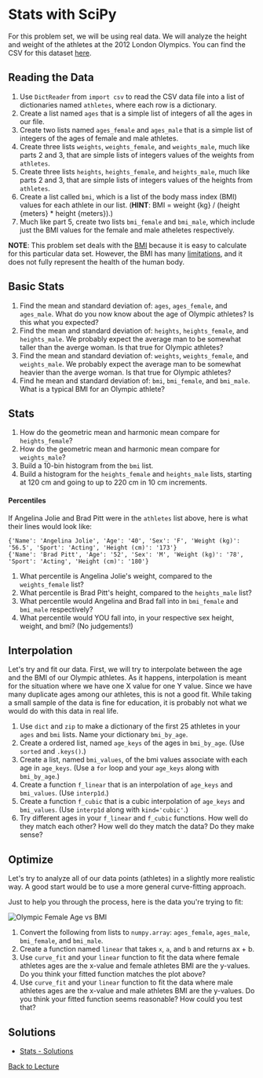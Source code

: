 # Stats with SciPy

For this problem set, we will be using real data. We will analyze the height and weight of the athletes at the 2012 London Olympics. You can find the CSV for this dataset [here](https://raw.githubusercontent.com/john-sciecen/python_for_scientists/master/classes/11_scipy/london_2012_olympic_athlete_data.csv).

## Reading the Data

1. Use `DictReader` from `import csv` to read the CSV data file into a list of dictionaries named `athletes`, where each row is a dictionary.
2. Create a list named `ages` that is a simple list of integers of all the ages in our file.
3. Create two lists named `ages_female` and `ages_male` that is a simple list of integers of the ages of female and male athletes.
4. Create three lists `weights`, `weights_female`, and `weights_male`, much like parts 2 and 3, that are simple lists of integers values of the weights from `athletes`.
5. Create three lists `heights`, `heights_female`, and `heights_male`, much like parts 2 and 3, that are simple lists of integers values of the heights from `athletes`.
6. Create a list called `bmi`, which is a list of the body mass index (BMI) values for each athlete in our list. (**HINT**: BMI = weight {kg} / (height {meters} * height {meters}).)
7. Much like part 5, create two lists `bmi_female` and `bmi_male`, which include just the BMI values for the female and male atheletes respectively.

**NOTE**: This problem set deals with the [BMI](https://en.wikipedia.org/wiki/Body_mass_index) because it is easy to calculate for this particular data set. However, the BMI has many [limitations](https://en.wikipedia.org/wiki/Body_mass_index#Limitations), and it does not fully represent the health of the human body.

## Basic Stats

1. Find the mean and standard deviation of: `ages`, `ages_female`, and `ages_male`. What do you now know about the age of Olympic athletes? Is this what you expected?
2. Find the mean and standard deviation of: `heights`, `heights_female`, and `heights_male`. We probably expect the average man to be somewhat taller than the averge woman. Is that true for Olympic athletes?
3. Find the mean and standard deviation of: `weights`, `weights_female`, and `weights_male`. We probably expect the average man to be somewhat heavier than the averge woman. Is that true for Olympic athletes?
4. Find he mean and standard deviation of: `bmi`, `bmi_female`, and `bmi_male`. What is a typical BMI for an Olympic athlete?

## Stats

1. How do the geometric mean and harmonic mean compare for `heights_female`?
2. How do the geometric mean and harmonic mean compare for `weights_male`?
3. Build a 10-bin histogram from the `bmi` list.
4. Build a histogram for the `heights_female` and `heights_male` lists, starting at 120 cm and going to up to 220 cm in 10 cm increments.

#### Percentiles

If Angelina Jolie and Brad Pitt were in the `athletes` list above, here is what their lines would look like:

    {'Name': 'Angelina Jolie', 'Age': '40', 'Sex': 'F', 'Weight (kg)': '56.5', 'Sport': 'Acting', 'Height (cm)': '173'}
    {'Name': 'Brad Pitt', 'Age': '52', 'Sex': 'M', 'Weight (kg)': '78', 'Sport': 'Acting', 'Height (cm)': '180'}

1. What percentile is Angelina Jolie's weight, compared to the `weights_female` list?
2. What percentile is Brad Pitt's height, compared to the `heights_male` list?
3. What percentile would Angelina and Brad fall into in `bmi_female` and `bmi_male` respectively?
4. What percentile would YOU fall into, in your respective sex height, weight, and bmi? (No judgements!)

## Interpolation

Let's try and fit our data. First, we will try to interpolate between the age and the BMI of our Olympic athletes. As it happens, interpolation is meant for the situation where we have one X value for one Y value. Since we have many duplicate ages among our athletes, this is not a good fit. While taking a small sample of the data is fine for education, it is probably not what we would do with this data in real life.

1. Use `dict` and `zip` to make a dictionary of the first 25 athletes in your `ages` and `bmi` lists. Name your dictionary `bmi_by_age`.
2. Create a ordered list, named `age_keys` of the ages in `bmi_by_age`. (Use `sorted` and `.keys()`.)
3. Create a list, named `bmi_values`, of the bmi values associate with each age in `age_keys`. (Use a `for` loop and your `age_keys` along with `bmi_by_age`.)
4. Create a function `f_linear` that is an interpolation of `age_keys` and `bmi_values`. (Use `interp1d`.)
5. Create a function `f_cubic` that is a cubic interpolation of `age_keys` and `bmi_values`. (Use `interp1d` along with `kind='cubic'`.)
6. Try different ages in your `f_linear` and `f_cubic` functions. How well do they match each other? How well do they match the data? Do they make sense?

## Optimize

Let's try to analyze all of our data points (athletes) in a slightly more realistic way. A good start would be to use a more general curve-fitting approach.

Just to help you through the process, here is the data you're trying to fit:

![Olympic Female Age vs BMI](../../resources/age_bmi_female_olympic.png)

1. Convert the following from lists to `numpy.array`: `ages_female`, `ages_male`, `bmi_female`, and `bmi_male`.
2. Create a function named `linear` that takes `x`, `a`, and `b` and returns ax + b.
3. Use `curve_fit` and your `linear` function to fit the data where female athletes ages are the x-value and female athletes BMI are the y-values. Do you think your fitted function matches the plot above?
4. Use `curve_fit` and your `linear` function to fit the data where male athletes ages are the x-value and male athletes BMI are the y-values. Do you think your fitted function seems reasonable? How could you test that?



## Solutions

* [Stats - Solutions](problem_set_1_solutions.md)


[Back to Lecture](lecture_11.md)
